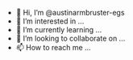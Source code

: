 - 👋 Hi, I’m @austinarmbruster-egs
- 👀 I’m interested in ...
- 🌱 I’m currently learning ...
- 💞️ I’m looking to collaborate on ...
- 📫 How to reach me ...

<!---
austinarmbruster-egs/austinarmbruster-egs is a ✨ special ✨ repository because its `README.md` (this file) appears on your GitHub profile.
You can click the Preview link to take a look at your changes.
--->
